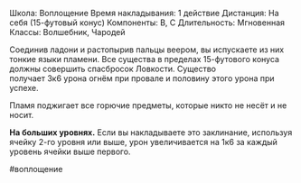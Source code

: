 Школа: Воплощение
Время накладывания: 1 действие
Дистанция: На себя (15-футовый конус)
Компоненты: В, С
Длительность: Мгновенная
Классы: Волшебник, Чародей

Соединив ладони и растопырив пальцы веером, вы испускаете из них тонкие языки пламени. Все существа в пределах 15-футового конуса должны совершить спасбросок Ловкости. Существо получает 3к6 урона огнём при провале и половину этого урона при успехе.

Пламя поджигает все горючие предметы, которые никто не несёт и не носит.

**На больших уровнях.** Если вы накладываете это заклинание, используя ячейку 2-го уровня или выше, урон увеличивается на 1к6 за каждый уровень ячейки выше первого.

#воплощение 